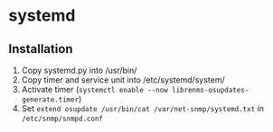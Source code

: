 # systemd

## Installation

1. Copy systemd.py into /usr/bin/
2. Copy timer and service unit into /etc/systemd/system/
3. Activate timer (`systemctl enable --now librenms-osupdates-generate.timer`)
4. Set `extend osupdate /usr/bin/cat /var/net-snmp/systemd.txt` in `/etc/snmp/snmpd.conf`
